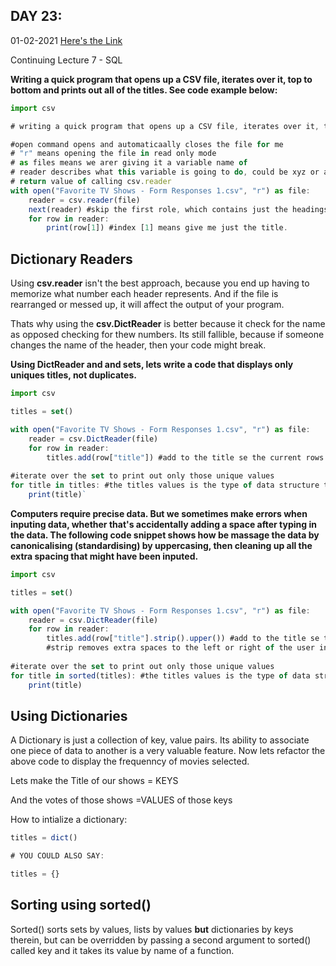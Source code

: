 ## DAY 23:

01-02-2021 [Here's the Link](https://twitter.com/umuks_/status/1356286053032882176?s=20)

Continuing  Lecture 7 - SQL

**Writing a quick program that opens up a CSV file, iterates over it, top to bottom and prints out all of the titles. See code example below:** 

```jsx
import csv

# writing a quick program that opens up a CSV file, iterates over it, top to bottom and prints out all of the titles

#open command opens and automaticaally closes the file for me
# "r" means opening the file in read only mode
# as files means we arer giving it a variable name of 
# reader describes what this variable is going to do, could be xyz or anything else. And its going to be the
# return value of calling csv.reader
with open("Favorite TV Shows - Form Responses 1.csv", "r") as file:
    reader = csv.reader(file)
    next(reader) #skip the first role, which contains just the headings
    for row in reader:
        print(row[1]) #index [1] means give me just the title.
```

## Dictionary Readers

Using **csv.reader** isn't the best approach, because you end up having to memorize what number each header represents. And if the file is rearranged or messed up, it will affect the output of your program.

Thats why using the **csv.DictReader** is better because it check for the name as opposed checking for thew numbers. Its still fallible, because if someone changes the name of the header, then your code might break.

**Using DictReader and and sets, lets write a code that displays only uniques titles, not duplicates.** 

```jsx
import csv

titles = set()

with open("Favorite TV Shows - Form Responses 1.csv", "r") as file:
    reader = csv.DictReader(file)
    for row in reader:
        titles.add(row["title"]) #add to the title se the current rows title, and if it already exists there, the set data structure in python will throw away the duplicates for me.
        
#iterate over the set to print out only those unique values
for title in titles: #the titles values is the type of data structure that you can iterate over. Which it will be if its a list, set or dictionary.
    print(title)`
```

**Computers require precise data. But we sometimes make errors when inputing data, whether that's accidentally adding a space after typing in the data. The following code snippet shows how be massage the data by canonicalising (standardising) by uppercasing, then cleaning up all the extra spacing that might have been inputed.** 

```jsx
import csv

titles = set()

with open("Favorite TV Shows - Form Responses 1.csv", "r") as file:
    reader = csv.DictReader(file)
    for row in reader:
        titles.add(row["title"].strip().upper()) #add to the title se the current rows title, and if it already exists there, the set data structure in python will throw away the duplicates for me.
        #strip removes extra spaces to the left or right of the user input. upper converts everthing to upper case.
        
#iterate over the set to print out only those unique values
for title in sorted(titles): #the titles values is the type of data structure that you can iterate over. Which it will be if its a list, set or dictionary.
    print(title)
```

## Using Dictionaries

A Dictionary is just a collection of key, value pairs. Its ability to associate one piece of data to another is a very valuable feature. Now lets refactor the above code to display the frequenncy of movies selected.

Lets make the Title of our shows = KEYS

And the votes of those shows =VALUES of those keys

How to intialize a dictionary: 

```jsx
titles = dict()

# YOU COULD ALSO SAY:

titles = {}
```

## Sorting using sorted()

Sorted() sorts sets by values, lists by values **but** dictionaries by keys therein, but can be overridden by passing a second argument to sorted() called key and it takes its value by name of a function.
